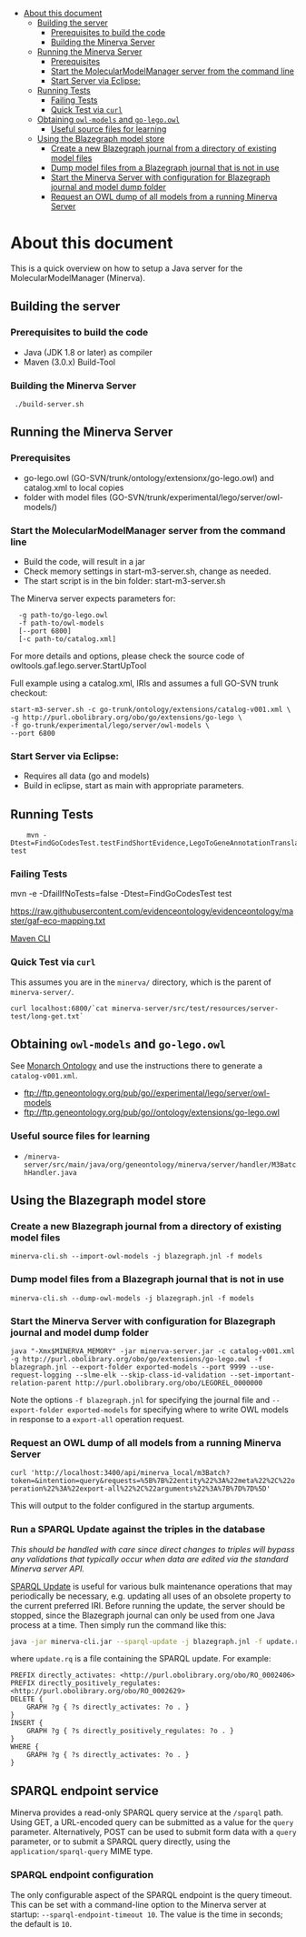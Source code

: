 <!-- MarkdownTOC -->

- [About this document](#about-this-document)
	- [Building the server](#building-the-server)
		- [Prerequisites to build the code](#prerequisites-to-build-the-code)
		- [Building the Minerva Server](#building-the-minerva-server)
	- [Running the Minerva Server](#running-the-minerva-server)
		- [Prerequisites](#prerequisites)
		- [Start the MolecularModelManager server from the command line](#start-the-molecularmodelmanager-server-from-the-command-line)
		- [Start Server via Eclipse:](#start-server-via-eclipse)
	- [Running Tests](#running-tests)
		- [Failing Tests](#failing-tests)
		- [Quick Test via `curl`](#quick-test-via-curl)
	- [Obtaining `owl-models` and `go-lego.owl`](#obtaining-owl-models-and-go-legoowl)
		- [Useful source files for learning](#useful-source-files-for-learning)
	- [Using the Blazegraph model store](#using-the-blazegraph-model-store)
		- [Create a new Blazegraph journal from a directory of existing model files](#create-a-new-blazegraph-journal-from-a-directory-of-existing-model-files)
		- [Dump model files from a Blazegraph journal that is not in use](#dump-model-files-from-a-blazegraph-journal-that-is-not-in-use)
		- [Start the Minerva Server with configuration for Blazegraph journal and model dump folder](#start-the-minerva-server-with-configuration-for-blazegraph-journal-and-model-dump-folder)
		- [Request an OWL dump of all models from a running Minerva Server](#request-an-owl-dump-of-all-models-from-a-running-minerva-server)

<!-- /MarkdownTOC -->

# About this document

This is a quick overview on how to setup a Java server for the MolecularModelManager (Minerva).

## Building the server

### Prerequisites to build the code

 * Java (JDK 1.8 or later) as compiler
 * Maven (3.0.x) Build-Tool

### Building the Minerva Server

```
 ./build-server.sh
```

## Running the Minerva Server

### Prerequisites

* go-lego.owl (GO-SVN/trunk/ontology/extensionx/go-lego.owl) and catalog.xml to local copies
* folder with model files (GO-SVN/trunk/experimental/lego/server/owl-models/)

### Start the MolecularModelManager server from the command line

* Build the code, will result in a jar
* Check memory settings in start-m3-server.sh, change as needed.
* The start script is in the bin folder: start-m3-server.sh

The Minerva server expects parameters for:

```
  -g path-to/go-lego.owl
  -f path-to/owl-models
  [--port 6800]
  [-c path-to/catalog.xml]
```

For more details and options, please check the source code of owltools.gaf.lego.server.StartUpTool

Full example using a catalog.xml, IRIs and assumes a full GO-SVN trunk checkout:

```
start-m3-server.sh -c go-trunk/ontology/extensions/catalog-v001.xml \
-g http://purl.obolibrary.org/obo/go/extensions/go-lego \
-f go-trunk/experimental/lego/server/owl-models \
--port 6800
```

### Start Server via Eclipse:

* Requires all data (go and models)
* Build in eclipse, start as main with appropriate parameters.


## Running Tests

```
	mvn -Dtest=FindGoCodesTest.testFindShortEvidence,LegoToGeneAnnotationTranslatorTest.testZfinExample test
```

### Failing Tests

mvn -e -DfailIfNoTests=false -Dtest=FindGoCodesTest test

https://raw.githubusercontent.com/evidenceontology/evidenceontology/master/gaf-eco-mapping.txt

[Maven CLI](http://maven.apache.org/ref/3.3.9/maven-embedder/cli.html)


### Quick Test via `curl`

This assumes you are in the `minerva/` directory, which is the parent of `minerva-server/`.

```
curl localhost:6800/`cat minerva-server/src/test/resources/server-test/long-get.txt`
```

## Obtaining `owl-models` and `go-lego.owl`

See [Monarch Ontology](https://github.com/monarch-initiative/monarch-ontology) and use the instructions there to generate a `catalog-v001.xml`.

- ftp://ftp.geneontology.org/pub/go//experimental/lego/server/owl-models
- ftp://ftp.geneontology.org/pub/go//ontology/extensions/go-lego.owl

### Useful source files for learning

- `/minerva-server/src/main/java/org/geneontology/minerva/server/handler/M3BatchHandler.java`


## Using the Blazegraph model store

### Create a new Blazegraph journal from a directory of existing model files

`minerva-cli.sh --import-owl-models -j blazegraph.jnl -f models`

### Dump model files from a Blazegraph journal that is not in use

`minerva-cli.sh --dump-owl-models -j blazegraph.jnl -f models`

### Start the Minerva Server with configuration for Blazegraph journal and model dump folder

`java "-Xmx$MINERVA_MEMORY" -jar minerva-server.jar -c catalog-v001.xml -g http://purl.obolibrary.org/obo/go/extensions/go-lego.owl -f blazegraph.jnl --export-folder exported-models --port 9999 --use-request-logging --slme-elk --skip-class-id-validation --set-important-relation-parent http://purl.obolibrary.org/obo/LEGOREL_0000000`

Note the options `-f blazegraph.jnl` for specifying the journal file and `--export-folder exported-models` for specifying where to write OWL models in response to a `export-all` operation request.

### Request an OWL dump of all models from a running Minerva Server

`curl 'http://localhost:3400/api/minerva_local/m3Batch?token=&intention=query&requests=%5B%7B%22entity%22%3A%22meta%22%2C%22operation%22%3A%22export-all%22%2C%22arguments%22%3A%7B%7D%7D%5D'`

This will output to the folder configured in the startup arguments.

### Run a SPARQL Update against the triples in the database

*This should be handled with care since direct changes to triples will bypass any validations that typically occur when data are edited via the standard Minerva server API.*

[SPARQL Update](http://www.w3.org/TR/sparql11-update/) is useful for various bulk maintenance operations that may periodically be necessary, e.g. updating all uses of an obsolete property to the current preferred IRI. Before running the update, the server should be stopped, since the Blazegraph journal can only be used from one Java process at a time. Then simply run the command like this:

```bash
java -jar minerva-cli.jar --sparql-update -j blazegraph.jnl -f update.rq
```

where `update.rq` is a file containing the SPARQL update. For example:

```sparql
PREFIX directly_activates: <http://purl.obolibrary.org/obo/RO_0002406>
PREFIX directly_positively_regulates: <http://purl.obolibrary.org/obo/RO_0002629>
DELETE { 
    GRAPH ?g { ?s directly_activates: ?o . }
}
INSERT { 
    GRAPH ?g { ?s directly_positively_regulates: ?o . }
}
WHERE {
    GRAPH ?g { ?s directly_activates: ?o . }
} 
```

## SPARQL endpoint service

Minerva provides a read-only SPARQL query service at the `/sparql` path. Using GET, a URL-encoded query can be submitted as a value for the `query` parameter. Alternatively, POST can be used to submit form data with a `query` parameter, or to submit a SPARQL query directly, using the `application/sparql-query` MIME type.

### SPARQL endpoint configuration

The only configurable aspect of the SPARQL endpoint is the query timeout. This can be set with a command-line option to the Minerva server at startup: `--sparql-endpoint-timeout 10`. The value is the time in seconds; the default is `10`.
